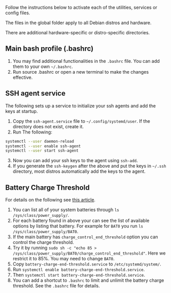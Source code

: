 Follow the instructions below to activate each of the utilities, services or config files.

The files in the global folder apply to all Debian distros and hardware.

There are additional hardware-specific or distro-specific directories.

## Main bash profile (.bashrc)
1. You may find additional functionalities in the `.bashrc` file. You can add them to your own `~/.bashrc`. 
2. Run source .bashrc or open a new terminal to make the changes effective.

## SSH agent service
The following sets up a service to initialize your ssh agents and add the keys at startup.
1. Copy the `ssh-agent.service` file to `~/.config/systemd/user`. If the directory does not exist, create it.
2. Run The following:
```bash
systemctl --user daemon-reload
systemctl --user enable ssh-agent
systemctl --user start ssh-agent
```
3. Now you can add your ssh keys to the agent using `ssh-add`.
4. If you generate the `ssh-keygen` after the above and put the keys in `~/.ssh` directory, most distros automatically add the keys to the agent.

## Battery Charge Threshold
For details on the following see [this article](https://ubuntuhandbook.org/index.php/2024/02/limit-battery-charge-ubuntu/).

1. You can list all of your system batteries through `ls /sys/class/power_supply/`.
2. For each battery found in above your can see the list of available options by listing that battery. For example for `BAT0` you run `ls /sys/class/power_supply/BAT0`.
3. If the main battery has `charge_control_end_threshold` option you can control the charge threshold.
4. Try it by running `sudo sh -c "echo 85 > /sys/class/power_supply/BAT0/charge_control_end_threshold"`. Here we restrict it to 85%. You may need to change `BAT0`.
5. Copy `battery-charge-end-threshold.service` to `/etc/systemd/system/`.
6. Run `systemctl enable battery-charge-end-threshold.service`.
7. Then `systemctl start battery-charge-end-threshold.service`.
9. You can add a shortcut to `.bashrc` to limit and unlimit the battery charge threshold. See the `.bashrc` file for details.